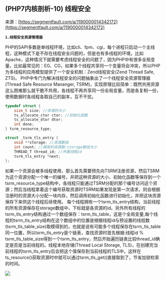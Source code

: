 ## (PHP7内核剖析-10)  线程安全

来源：[https://segmentfault.com/a/1190000014342172](https://segmentfault.com/a/1190000014342172)

 **`1.线程安全资源管理器`** 

PHP的SAPI多数是单线程环境，比如cli、fpm、cgi，每个进程只启动一个主线程，这种模式下是不存在线程安全问题的，但是也有多线程的环境，比如Apache，这种情况下就需要考虑线程安全的问题了，因为PHP中有很多全局变量，比如最常见的：EG、CG，如果多个线程共享同一个变量将会冲突，所以PHP为多线程的应用模型提供了一个安全机制：Zend线程安全(Zend Thread Safe, ZTS)。
PHP中专门为解决线程安全的问题抽象出了一个线程安全资源管理器(Thread Safe Resource Mananger, TSRM)，实现原理比较简单：既然共用资源这么困难那么就干脆不共用，各线程不再共享同一份全局变量，而是各复制一份，使用数据时各线程各取自己的副本，互不干扰。
```c
typedef struct {
    size_t size; //资源的大小
    ts_allocate_ctor ctor; //初始化函数
    ts_allocate_dtor dtor;
    int done;
} tsrm_resource_type;

struct _tsrm_tls_entry {
    void **storage; //资源数组
    int count; //拥有的资源数:storage数组大小
    THREAD_T thread_id; //所属线程id
    tsrm_tls_entry *next;
};

```

如果一个资源会被多线程使用，那么首先需要预先向TSRM注册资源，然后TSRM为这个资源分配一个唯一的编号，并把这种资源的大小、初始化函数等保存到一个tsrm_resource_type结构中，各线程只能通过TSRM分配的那个编号访问这个资源；然后当线程拿着这个编号获取资源时TSRM如果发现是第一次请求，则会根据注册时的资源大小分配一块内存，然后调用初始化函数进行初始化，并把这块资源保存下来供这个线程后续使用。
每个线程拥有一个tsrm_tls_entry结构，当前线程的所有资源保存在storage数组中，下标就是各资源的id。另外所有线程的tsrm_tls_entry结构通过一个数组保存：tsrm_tls_table，这是个全局变量,每个线程的tsrm_tls_entry结构在这个数组中的位置是根据线程id与预设置的线程数(tsrm_tls_table_size)取模得到的，也就是说有可能多个线程保存在tsrm_tls_table同一位置，所以tsrm_tls_entry是个链表，查找资源时首先根据:线程id % tsrm_tls_table_size得到一个tsrm_tls_entry，然后开始遍历链表比较thread_id确定是否是当前线程的。线程本地存储(Thread Local Storage, TLS)，在创建完当前线程的tsrm_tls_entry后会把这个值保存到当前线程的TLS中，这样在ts_resource()获取资源时中就可以通过tsrm_tls_get()直接取到了，节省加锁检索的时间。


![][0]

[0]: ./img/bV8k7w.png